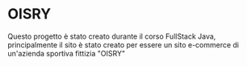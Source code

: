 # OISRY

Questo progetto è stato creato durante il corso FullStack Java, principalmente il sito è stato creato per essere un sito e-commerce di un'azienda sportiva fittizia "OISRY"

